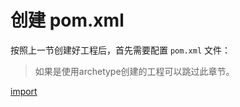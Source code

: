 # 创建 pom.xml

按照上一节创建好工程后，首先需要配置 `pom.xml` 文件：

> 如果是使用archetype创建的工程可以跳过此章节。

[import](codes/pom.xml)


